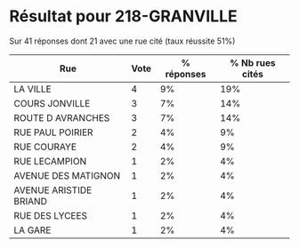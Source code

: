# Résultat pour 218-GRANVILLE

Sur 41 réponses dont 21 avec une rue cité (taux réussite 51%)

| Rue | Vote | % réponses | % Nb rues cités|
|-----|------|------------|----------------|
| LA VILLE | 4 | 9% | 19%|
| COURS JONVILLE | 3 | 7% | 14%|
| ROUTE D AVRANCHES | 3 | 7% | 14%|
| RUE PAUL POIRIER | 2 | 4% | 9%|
| RUE COURAYE | 2 | 4% | 9%|
| RUE LECAMPION | 1 | 2% | 4%|
| AVENUE DES MATIGNON | 1 | 2% | 4%|
| AVENUE ARISTIDE BRIAND | 1 | 2% | 4%|
| RUE DES LYCEES | 1 | 2% | 4%|
| LA GARE | 1 | 2% | 4%|
